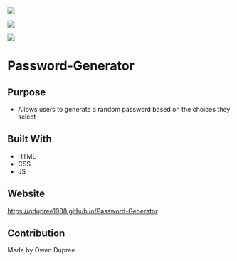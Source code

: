 ![](.assets/images/001.png)

![](.assets/images/002.png)

![](.assets/images/003.png)

# Password-Generator

## Purpose
* Allows users to generate a random password based on the choices they select 

## Built With
* HTML
* CSS
* JS

## Website
https://odupree1988.github.io/Password-Generator

## Contribution
Made by Owen Dupree

